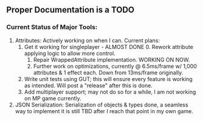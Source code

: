 ## Proper Documentation is a TODO

### Current Status of Major Tools:
1. Attributes: Actively working on when I can. Current plans:
	1. Get it working for singleplayer - ALMOST DONE
		0. Rework attribute applying logic to allow more control.
		1. Repair WrappedAttribute implementation. WORKING ON NOW.
		2. Further work on optimizations, currently @ 6.5ms/frame w/ 1,000 attributes & 1 effect each. Down from 13ms/frame originally.
	2. Write unit tests using GUT; this will ensure every feature is working as intended. Will post a "release" after this is done.
	3. Add multiplayer support; may not do so for a while, I am not working on MP game currently.
2. JSON Serialization: Serialization of objects & types done, a seamless way to implement it is still TBD after I reach that point in my own game.
